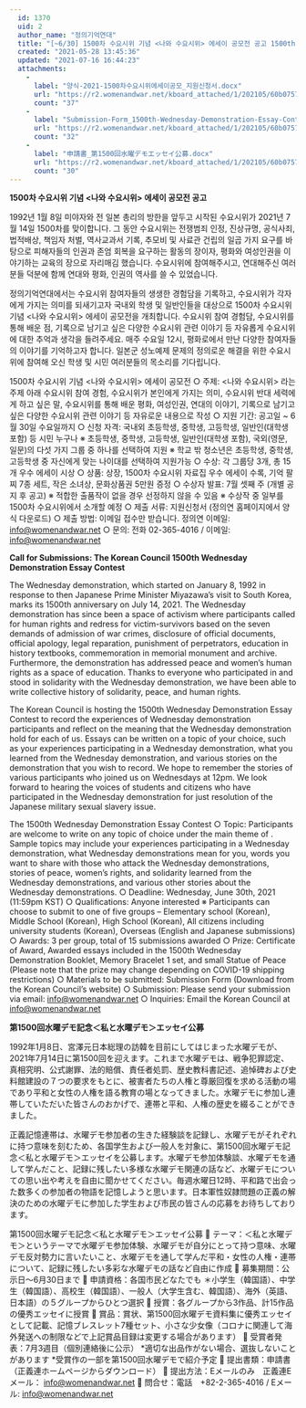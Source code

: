 ```yaml
---
  id: 1370
  uid: 2
  author_name: "정의기억연대"
  title: "[~6/30] 1500차 수요시위 기념 <나와 수요시위> 에세이 공모전 공고 1500th Wednesday Demonstration Essay Contest 第1500回水曜デモ記念＜私と水曜デモ＞エッセイ公募"
  created: "2021-05-28 13:45:36"
  updated: "2021-07-16 16:44:23"
  attachments: 
    - 
      label: "양식-2021-1500차수요시위에세이공모_지원신청서.docx"
      url: "https://r2.womenandwar.net/kboard_attached/1/202105/60b075708a8c94329321.docx"
      count: "37"
    - 
      label: "Submission-Form_1500th-Wednesday-Demonstration-Essay-Contest.docx"
      url: "https://r2.womenandwar.net/kboard_attached/1/202105/60b075708c93b8135966.docx"
      count: "32"
    - 
      label: "申請書_第1500回水曜デモエッセイ公募.docx"
      url: "https://r2.womenandwar.net/kboard_attached/1/202105/60b075708e5266655210.docx"
      count: "30"
---
```

**1500차 수요시위 기념 <나와 수요시위> 에세이 공모전 공고**

1992년 1월 8일 미야자와 전 일본 총리의 방한을 앞두고 시작된 수요시위가 2021년 7월 14일 1500차를 맞이합니다. 그 동안 수요시위는 전쟁범죄 인정, 진상규명, 공식사죄, 법적배상, 책임자 처벌, 역사교과서 기록, 추모비 및 사료관 건립의 일곱 가지 요구를 바탕으로 피해자들의 인권과 존엄 회복을 요구하는 활동의 장이자, 평화와 여성인권을 이야기하는 교육의 장으로 자리매김 했습니다. 수요시위에 참여해주시고, 연대해주신 여러분들 덕분에 함께 연대와 평화, 인권의 역사를 쓸 수 있었습니다. 

정의기억연대에서는 수요시위 참여자들의 생생한 경험담을 기록하고, 수요시위가 각자에게 가지는 의미를 되새기고자 국내외 학생 및 일반인들을 대상으로 1500차 수요시위 기념 <나와 수요시위> 에세이 공모전을 개최합니다. 수요시위 참여 경험담, 수요시위를 통해 배운 점, 기록으로 남기고 싶은 다양한 수요시위 관련 이야기 등 자유롭게 수요시위에 대한 추억과 생각을 들려주세요. 매주 수요일 12시, 평화로에서 만난 다양한 참여자들의 이야기를 기억하고자 합니다. 일본군 성노예제 문제의 정의로운 해결을 위한 수요시위에 참여해 오신 학생 및 시민 여러분들의 목소리를 기다립니다. 


1500차 수요시위 기념 <나와 수요시위> 에세이 공모전 
○ 주제: <나와 수요시위> 라는 주제 아래 수요시위 참여 경험, 수요시위가 본인에게 가지는 의미, 수요시위 반대 세력에게 하고 싶은 말, 수요시위를 통해 배운 평화, 여성인권, 연대의 이야기, 기록으로 남기고 싶은 다양한 수요시위 관련 이야기 등 자유로운 내용으로 작성
○ 지원 기간: 공고일 ~ 6월 30일 수요일까지
○ 신청 자격: 국내외 초등학생, 중학생, 고등학생, 일반인(대학생 포함) 등 시민 누구나
※ 초등학생, 중학생, 고등학생, 일반인(대학생 포함), 국외(영문, 일문)의 다섯 가지 그룹 중 하나를 선택하여 지원
※ 학교 밖 청소년은 초등학생, 중학생, 고등학생 중 자신에게 맞는 나이대를 선택하여 지원가능
○ 수상: 각 그룹당 3개, 총 15개 우수 에세이 시상 
○ 상품: 상장, 1500차 수요시위 자료집 우수 에세이 수록, 기억 팔찌 7종 세트, 작은 소녀상, 문화상품권 5만원 증정
○ 수상자 발표: 7월 셋째 주 (개별 공지 후 공고)
※ 적합한 출품작이 없을 경우 선정하지 않을 수 있음
※ 수상작 중 일부를 1500차 수요시위에서 소개할 예정
○ 제출 서류: 지원신청서 (정의연 홈페이지에서 양식 다운로드)
○ 제출 방법: 이메일 접수만 받습니다. 정의연 이메일: info@womenandwar.net
○ 문의: 전화 02-365-4016 / 이메일: info@womenandwar.net

**Call for Submissions: The Korean Council 1500th Wednesday Demonstration Essay Contest**

The Wednesday demonstration, which started on January 8, 1992 in response to then Japanese Prime Minister Miyazawa’s visit to South Korea, marks its 1500th anniversary on July 14, 2021. The Wednesday demonstration has since been a space of activism where participants called for human rights and redress for victim-survivors based on the seven demands of admission of war crimes, disclosure of official documents, official apology, legal reparation, punishment of perpetrators, education in history textbooks, commemoration in memorial monument and archive. Furthermore, the demonstration has addressed peace and women’s human rights as a space of education. Thanks to everyone who participated in and stood in solidarity with the Wednesday demonstration, we have been able to write collective history of solidarity, peace, and human rights.
 
The Korean Council is hosting the 1500th Wednesday Demonstration Essay Contest to record the experiences of Wednesday demonstration participants and reflect on the meaning that the Wednesday demonstration hold for each of us. Essays can be written on a topic of your choice, such as your experiences participating in a Wednesday demonstration, what you learned from the Wednesday demonstration, and various stories on the demonstration that you wish to record. We hope to remember the stories of various participants who joined us on Wednesdays at 12pm. We look forward to hearing the voices of students and citizens who have participated in the Wednesday demonstration for just resolution of the Japanese military sexual slavery issue.

The 1500th Wednesday Demonstration Essay Contest 
○ Topic: Participants are welcome to write on any topic of choice under the main theme of . Sample topics may include your experiences participating in a Wednesday demonstration, what Wednesday demonstrations mean for you, words you want to share with those who attack the Wednesday demonstrations, stories of peace, women’s rights, and solidarity learned from the Wednesday demonstrations, and various other stories about the Wednesday demonstrations.
○ Deadline: Wednesday, June 30th, 2021 (11:59pm KST)
○ Qualifications: Anyone interested
※ Participants can choose to submit to one of five groups – Elementary school (Korean), Middle School (Korean), High School (Korean), All citizens including university students (Korean), Overseas (English and Japanese submissions)
○ Awards: 3 per group, total of 15 submissions awarded
○ Prize: Certificate of Award, Awarded essays included in the 1500th Wednesday Demonstration Booklet, Memory Bracelet 1 set, and small Statue of Peace (Please note that the prize may change depending on COVID-19 shipping restrictions)
○ Materials to be submitted: Submission Form (Download from the Korean Council’s website)
○ Submission: Please send your submission via email: info@womenandwar.net
○ Inquiries: Email the Korean Council at info@womenandwar.net 

**第1500回水曜デモ記念＜私と水曜デモ＞エッセイ公募**

1992年1月8日、宮澤元日本総理の訪韓を目前にしてはじまった水曜デモが、2021年7月14日に第1500回を迎えます。これまで水曜デモは、戦争犯罪認定、真相究明、公式謝罪、法的賠償、責任者処罰、歴史教科書記述、追悼碑および史料館建設の７つの要求をもとに、被害者たちの人権と尊厳回復を求める活動の場であり平和と女性の人権を語る教育の場となってきました。水曜デモに参加し連帯していただいた皆さんのおかげで、連帯と平和、人権の歴史を綴ることができました。

正義記憶連帯は、水曜デモ参加者の生きた経験談を記録し、水曜デモがそれぞれに持つ意味を刻むため、各国学生および一般人を対象に、第1500回水曜デモ記念＜私と水曜デモ＞エッセイを公募します。水曜デモ参加体験談、水曜デモを通して学んだこと、記録に残したい多様な水曜デモ関連の話など、水曜デモについての思い出や考えを自由に聞かせてください。毎週水曜日12時、平和路で出会った数多くの参加者の物語を記憶しようと思います。日本軍性奴隷問題の正義の解決のための水曜デモに参加した学生および市民の皆さんの応募をお待ちしております。

第1500回水曜デモ記念＜私と水曜デモ＞エッセイ公募 
 テーマ：＜私と水曜デモ＞というテーマで水曜デモ参加体験、水曜デモが自分にとって持つ意味、水曜デモ反対勢力に言いたいこと、水曜デモを通して学んだ平和・女性の人権・連帯について、記録に残したい多彩な水曜デモの話など自由に作成
 募集期間：公示日～6月30日まで
 申請資格：各国市民どなたでも
＊小学生（韓国語）、中学生（韓国語）、高校生（韓国語）、一般人（大学生含む、韓国語）、海外（英語、日本語）の５グループからひとつ選択
 授賞：各グループから3作品、計15作品の優秀エッセイに授賞
 賞品：賞状、第1500回水曜デモ資料集に優秀エッセイとして記載、記憶ブレスレット7種セット、小さな少女像（コロナに関連して海外発送への制限などで上記賞品目録は変更する場合があります）
 受賞者発表：7月3週目（個別連絡後に公示）
\*適切な出品作がない場合、選抜しないことがあります
\*受賞作の一部を第1500回水曜デモで紹介予定
 提出書類：申請書（正義連ホームページからダウンロード）
 提出方法：Eメールのみ　正義連Eメール： info@womenandwar.net
 問合せ：電話　+82-2-365-4016 / Eメール: info@womenandwar.net